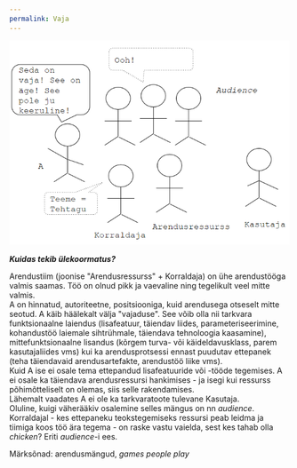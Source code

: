 ```yaml
---
permalink: Vaja
---
```


![](img/Vaja.PNG)

***Kuidas tekib ülekoormatus?***

 Arendustiim (joonise "Arendusressurss" + Korraldaja) on ühe arendustööga valmis saamas. Töö on olnud pikk ja vaevaline ning tegelikult veel mitte valmis.<br>
A on hinnatud, autoriteetne, positsiooniga, kuid arendusega otseselt mitte seotud. A käib häälekalt välja "vajaduse". See võib olla nii tarkvara funktsionaalne laiendus (lisafeatuur, täiendav liides, parameteriseerimine, kohandustöö laiemale sihtrühmale, täiendava tehnoloogia kaasamine), mittefunktsionaalne lisandus (kõrgem turva- või käideldavusklass, parem kasutajaliides vms) kui ka arendusprotsessi ennast puudutav ettepanek (teha täiendavaid arendusartefakte, arendustöö liike vms).<br>
Kuid A ise ei osale tema ettepandud lisafeatuuride või -tööde tegemises.
A ei osale ka täiendava arendusressursi hankimises - ja isegi kui ressurss põhimõtteliselt on olemas, siis selle rakendamises.<br>
Lähemalt vaadates A ei ole ka tarkvaratoote tulevane Kasutaja.<br>
Oluline, kuigi väherääkiv osalemine selles mängus on nn _audience_.<br>
Korraldajal - kes ettepaneku teokstegemiseks ressursi peab leidma ja tiimiga koos töö ära tegema - on raske vastu vaielda, sest kes tahab olla _chicken_? Eriti _audience_-i ees. 

Märksõnad: arendusmängud, _games people play_